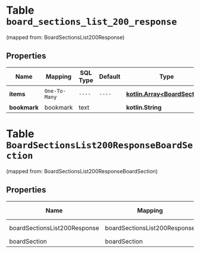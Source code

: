 
# Table `board_sections_list_200_response`
(mapped from: BoardSectionsList200Response)

## Properties
Name | Mapping | SQL Type | Default | Type | Description | Notes
---- | ------- | -------- | ------- | ---- | ----------- | -----
**items** | `One-To-Many` | `----` | `----`  | [**kotlin.Array&lt;BoardSection&gt;**](BoardSection.md) | Board sections | 
**bookmark** | bookmark | text |  | **kotlin.String** |  |  [optional]


# **Table `BoardSectionsList200ResponseBoardSection`**
(mapped from: BoardSectionsList200ResponseBoardSection)

## Properties
Name | Mapping | SQL Type | Default | Type | Description | Notes
---- | ------- | -------- | ------- | ---- | ----------- | -----
boardSectionsList200Response | boardSectionsList200Response | long | | kotlin.Long | Primary Key | *one*
boardSection | boardSection | long | | kotlin.Long | Foreign Key | *many*




